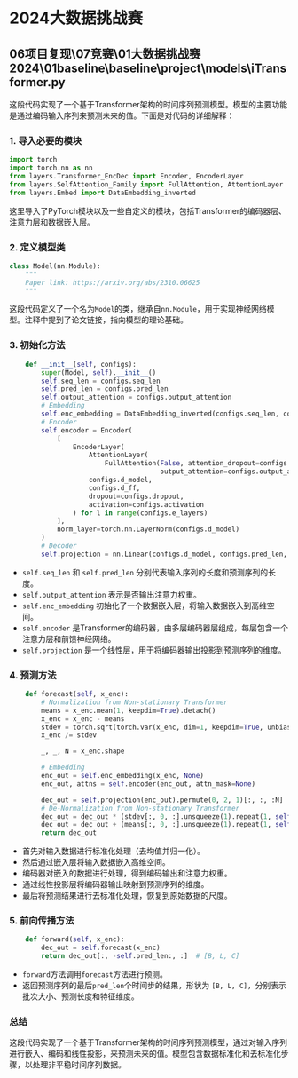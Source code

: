 # 2024大数据挑战赛

## 06项目复现\07竞赛\01大数据挑战赛2024\01baseline\baseline\project\models\iTransformer.py

这段代码实现了一个基于Transformer架构的时间序列预测模型。模型的主要功能是通过编码输入序列来预测未来的值。下面是对代码的详细解释：

### 1. 导入必要的模块

```python
import torch
import torch.nn as nn
from layers.Transformer_EncDec import Encoder, EncoderLayer
from layers.SelfAttention_Family import FullAttention, AttentionLayer
from layers.Embed import DataEmbedding_inverted
```

这里导入了PyTorch模块以及一些自定义的模块，包括Transformer的编码器层、注意力层和数据嵌入层。

### 2. 定义模型类

```python
class Model(nn.Module):
    """
    Paper link: https://arxiv.org/abs/2310.06625
    """
```

这段代码定义了一个名为`Model`的类，继承自`nn.Module`，用于实现神经网络模型。注释中提到了论文链接，指向模型的理论基础。

### 3. 初始化方法

```python
    def __init__(self, configs):
        super(Model, self).__init__()
        self.seq_len = configs.seq_len
        self.pred_len = configs.pred_len
        self.output_attention = configs.output_attention
        # Embedding
        self.enc_embedding = DataEmbedding_inverted(configs.seq_len, configs.d_model, configs.dropout)
        # Encoder
        self.encoder = Encoder(
            [
                EncoderLayer(
                    AttentionLayer(
                        FullAttention(False, attention_dropout=configs.dropout,
                                      output_attention=configs.output_attention), configs.d_model, configs.n_heads),
                    configs.d_model,
                    configs.d_ff,
                    dropout=configs.dropout,
                    activation=configs.activation
                ) for l in range(configs.e_layers)
            ],
            norm_layer=torch.nn.LayerNorm(configs.d_model)
        )
        # Decoder
        self.projection = nn.Linear(configs.d_model, configs.pred_len, bias=True)
```

- `self.seq_len` 和 `self.pred_len` 分别代表输入序列的长度和预测序列的长度。
- `self.output_attention` 表示是否输出注意力权重。
- `self.enc_embedding` 初始化了一个数据嵌入层，将输入数据嵌入到高维空间。
- `self.encoder` 是Transformer的编码器，由多层编码器层组成，每层包含一个注意力层和前馈神经网络。
- `self.projection` 是一个线性层，用于将编码器输出投影到预测序列的维度。

### 4. 预测方法

```python
    def forecast(self, x_enc):
        # Normalization from Non-stationary Transformer
        means = x_enc.mean(1, keepdim=True).detach()
        x_enc = x_enc - means
        stdev = torch.sqrt(torch.var(x_enc, dim=1, keepdim=True, unbiased=False) + 1e-5)
        x_enc /= stdev

        _, _, N = x_enc.shape

        # Embedding
        enc_out = self.enc_embedding(x_enc, None)
        enc_out, attns = self.encoder(enc_out, attn_mask=None)

        dec_out = self.projection(enc_out).permute(0, 2, 1)[:, :, :N]
        # De-Normalization from Non-stationary Transformer
        dec_out = dec_out * (stdev[:, 0, :].unsqueeze(1).repeat(1, self.pred_len, 1))
        dec_out = dec_out + (means[:, 0, :].unsqueeze(1).repeat(1, self.pred_len, 1))
        return dec_out
```

- 首先对输入数据进行标准化处理（去均值并归一化）。
- 然后通过嵌入层将输入数据嵌入高维空间。
- 编码器对嵌入的数据进行处理，得到编码输出和注意力权重。
- 通过线性投影层将编码器输出映射到预测序列的维度。
- 最后将预测结果进行去标准化处理，恢复到原始数据的尺度。

### 5. 前向传播方法

```python
    def forward(self, x_enc):
        dec_out = self.forecast(x_enc)
        return dec_out[:, -self.pred_len:, :]  # [B, L, C]
```

- `forward`方法调用`forecast`方法进行预测。
- 返回预测序列的最后`pred_len`个时间步的结果，形状为 `[B, L, C]`，分别表示批次大小、预测长度和特征维度。

### 总结

这段代码实现了一个基于Transformer架构的时间序列预测模型，通过对输入序列进行嵌入、编码和线性投影，来预测未来的值。模型包含数据标准化和去标准化步骤，以处理非平稳时间序列数据。


